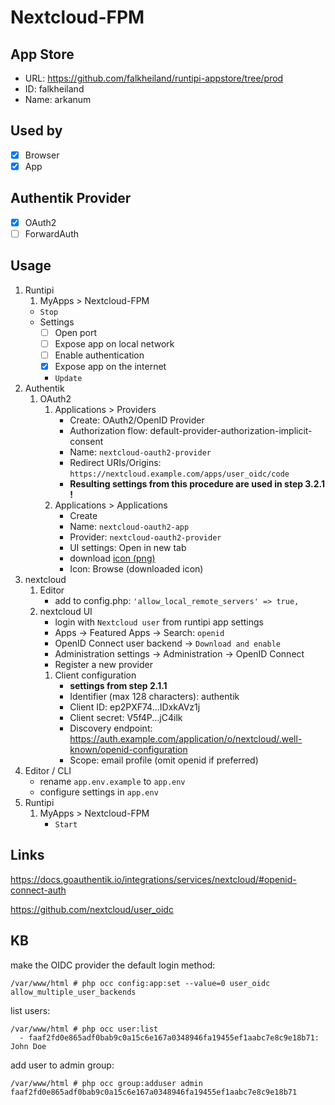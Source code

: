 # Nextcloud-FPM

## App Store

- URL: https://github.com/falkheiland/runtipi-appstore/tree/prod
- ID: falkheiland
- Name: arkanum

## Used by

- [x] Browser
- [x] App

## Authentik Provider

- [x] OAuth2
- [ ] ForwardAuth

## Usage

1. Runtipi
    1. MyApps > Nextcloud-FPM
    - `Stop`
    - Settings
      - [ ] Open port
      - [ ] Expose app on local network
      - [ ] Enable authentication
      - [x] Expose app on the internet
      - `Update`
2. Authentik
    1. OAuth2
        1. Applications > Providers
            - Create: OAuth2/OpenID Provider
            - Authorization flow: default-provider-authorization-implicit-consent
            - Name: `nextcloud-oauth2-provider`
            - Redirect URIs/Origins: `https://nextcloud.example.com/apps/user_oidc/code`
            - **Resulting settings from this procedure are used in step 3.2.1 !**
        2. Applications > Applications
            - Create
            - Name: `nextcloud-oauth2-app`
            - Provider: `nextcloud-oauth2-provider`
            - UI settings: Open in new tab
            - download [icon (png)](https://selfh.st/icons/)
            - Icon: Browse (downloaded icon)
3. nextcloud
    1. Editor
        - add to config.php: `'allow_local_remote_servers' => true,`
    2. nextcloud UI
        - login with `Nextcloud user` from runtipi app settings
        - Apps -> Featured Apps -> Search: `openid`
        - OpenID Connect user backend -> `Download and enable`
        - Administration settings -> Administration -> OpenID Connect
        - Register a new provider
        1. Client configuration
            - **settings from step 2.1.1**
            - Identifier (max 128 characters): authentik
            - Client ID: ep2PXF74...IDxkAVz1j
            - Client secret: V5f4P...jC4ilk
            - Discovery endpoint: https://auth.example.com/application/o/nextcloud/.well-known/openid-configuration
            - Scope: email profile (omit openid if preferred)
4. Editor / CLI
    - rename `app.env.example` to `app.env`
    - configure settings in `app.env`
5. Runtipi
    1. MyApps > Nextcloud-FPM
        - `Start`

## Links

<https://docs.goauthentik.io/integrations/services/nextcloud/#openid-connect-auth>

<https://github.com/nextcloud/user_oidc>

## KB

make the OIDC provider the default login method:

```
/var/www/html # php occ config:app:set --value=0 user_oidc allow_multiple_user_backends
```

list users:

```
/var/www/html # php occ user:list
  - faaf2fd0e865adf0bab9c0a15c6e167a0348946fa19455ef1aabc7e8c9e18b71: John Doe
```

add user to admin group:

```
/var/www/html # php occ group:adduser admin faaf2fd0e865adf0bab9c0a15c6e167a0348946fa19455ef1aabc7e8c9e18b71
```